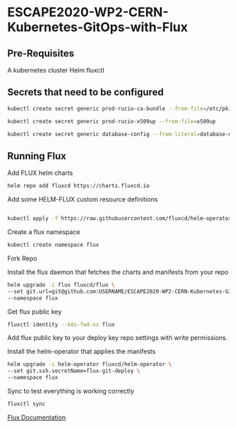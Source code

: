 # ESCAPE2020-WP2-CERN-Kubernetes-GitOps-with-Flux

## Pre-Requisites
A kubernetes cluster
Helm
fluxctl
## Secrets that need to be configured

```bash
kubectl create secret generic prod-rucio-ca-bundle --from-file=/etc/pki/tls/certs/CERN-bundle.pem
```
```bash
kubectl create secret generic prod-rucio-x509up --from-file=x509up
```

```bash
kubectl create secret generic database-config --from-literal=database-default='DATABASE_URI'
```

## Running Flux
Add FLUX helm charts
```bash
helm repo add fluxcd https://charts.fluxcd.io
```

Add some HELM-FLUX custom resource definitions
```bash

kubectl apply -f https://raw.githubusercontent.com/fluxcd/helm-operator/master/deploy/crds.yaml
```

Create a flux namespace
```bash
kubectl create namespace flux
```

Fork Repo

Install the flux daemon that fetches the charts and manifests from your repo
```bash
helm upgrade -i flux fluxcd/flux \
--set git.url=git@github.com:USERNAME/ESCAPE2020-WP2-CERN-Kubernetes-GitOps-with-Flux \
--namespace flux 
```

Get flux public key
```bash
fluxctl identity --k8s-fwd-ns flux
```

Add flux public key to your deploy key repo settings with write permissions.

Install the helm-operator that applies the manifests
```bash
helm upgrade -i helm-operator fluxcd/helm-operator \
--set git.ssh.secretName=flux-git-deploy \
--namespace flux
```

Sync to test everything is working correctly
```bash
fluxctl sync
```

[Flux Documentation](https://docs.fluxcd.io/en/1.18.0/tutorials/get-started-helm.html)
